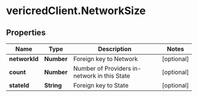 # vericredClient.NetworkSize

## Properties
Name | Type | Description | Notes
------------ | ------------- | ------------- | -------------
**networkId** | **Number** | Foreign key to Network | [optional] 
**count** | **Number** | Number of Providers in-network in this State | [optional] 
**stateId** | **String** | Foreign key to State | [optional] 


